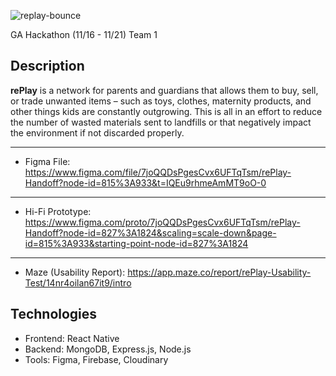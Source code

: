 ![replay-bounce](https://user-images.githubusercontent.com/104411072/203150498-d3a44e0a-b75c-4d4a-bdaf-8b5c7992cfa9.gif)

GA Hackathon (11/16 - 11/21) Team 1

## Description
**rePlay** is a network for parents and guardians that allows them to buy, sell, or trade unwanted items – such as toys, clothes, maternity products, and other things kids are constantly outgrowing. This is all in an effort to reduce the number of wasted materials sent to landfills or that negatively impact the environment if not discarded properly.

---
- Figma File: https://www.figma.com/file/7joQQDsPgesCvx6UFTqTsm/rePlay-Handoff?node-id=815%3A933&t=IQEu9rhmeAmMT9oO-0
---
- Hi-Fi Prototype: https://www.figma.com/proto/7joQQDsPgesCvx6UFTqTsm/rePlay-Handoff?node-id=827%3A1824&scaling=scale-down&page-id=815%3A933&starting-point-node-id=827%3A1824
---
- Maze (Usability Report): https://app.maze.co/report/rePlay-Usability-Test/14nr4oilan67it9/intro

## Technologies

- Frontend: React Native
- Backend: MongoDB, Express.js, Node.js
- Tools: Figma, Firebase, Cloudinary

